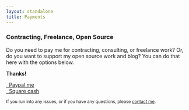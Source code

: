 ```yaml
---
layout: standalone
title: Payments
---
```


<h3 class="text-muted">Contracting, Freelance, Open Source</h3>

Do you need to pay me for contracting, consulting, or freelance work? Or, do you want to support my open source work and blog? You can do that here with the options below.

<p class="text-center"><b>Thanks!</b></p>

<div class="row">
   <div class="col-md-4 col-md-offset-4 col-sm-6 col-sm-offset-3 col-xs-10 col-xs-offset-1">
      <a class="btn btn-default btn-block" href="{{ site.social_links.paypal }}" target="_blank">
      <i class="fa fa-lg fa-paypal" aria-hidden="true"></i>&nbsp; Paypal.me
      </a>
   </div> <!-- col -->
</div> <!-- row -->

<div class="row">
   <div class="col-md-4 col-md-offset-4 col-sm-6 col-sm-offset-3 col-xs-10 col-xs-offset-1">
      <a class="btn btn-default btn-block" href="{{ site.social_links.square }}" target="_blank">
      <i class="fa fa-lg fa-usd" aria-hidden="true"></i>&nbsp; Square cash
      </a>
   </div> <!-- col -->
</div> <!-- row -->

<p class="text-center text-muted"><small>
If you run into any issues, or if you have any questions, please <a href="/contact">contact me</a>.
</small></p>
